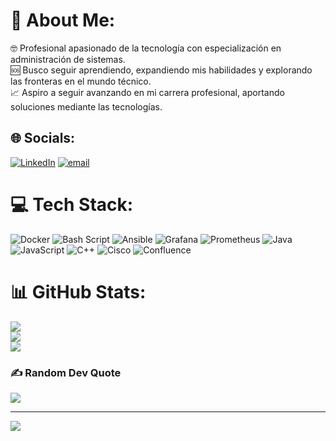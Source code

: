 # 💫 About Me:
🤓 Profesional apasionado de la tecnología con especialización en administración de sistemas.<br>🆘 Busco seguir aprendiendo, expandiendo mis habilidades y explorando las fronteras en el mundo técnico.<br>📈 Aspiro a seguir avanzando en mi carrera profesional, aportando soluciones mediante las tecnologías.


## 🌐 Socials:
[![LinkedIn](https://img.shields.io/badge/LinkedIn-%230077B5.svg?logo=linkedin&logoColor=white)](https://linkedin.com/in/https://www.linkedin.com/in/hector-matanza-cavero) [![email](https://img.shields.io/badge/Email-D14836?logo=gmail&logoColor=white)](mailto:hecmataca@gmail.com) 

# 💻 Tech Stack:
![Docker](https://img.shields.io/badge/docker-%230db7ed.svg?style=for-the-badge&logo=docker&logoColor=white) ![Bash Script](https://img.shields.io/badge/bash_script-%23121011.svg?style=for-the-badge&logo=gnu-bash&logoColor=white) ![Ansible](https://img.shields.io/badge/ansible-%231A1918.svg?style=for-the-badge&logo=ansible&logoColor=white) ![Grafana](https://img.shields.io/badge/grafana-%23F46800.svg?style=for-the-badge&logo=grafana&logoColor=white) ![Prometheus](https://img.shields.io/badge/Prometheus-E6522C?style=for-the-badge&logo=Prometheus&logoColor=white) ![Java](https://img.shields.io/badge/java-%23ED8B00.svg?style=for-the-badge&logo=openjdk&logoColor=white) ![JavaScript](https://img.shields.io/badge/javascript-%23323330.svg?style=for-the-badge&logo=javascript&logoColor=%23F7DF1E) ![C++](https://img.shields.io/badge/c++-%2300599C.svg?style=for-the-badge&logo=c%2B%2B&logoColor=white) ![Cisco](https://img.shields.io/badge/cisco-%23049fd9.svg?style=for-the-badge&logo=cisco&logoColor=black) ![Confluence](https://img.shields.io/badge/confluence-%23172BF4.svg?style=for-the-badge&logo=confluence&logoColor=white)
# 📊 GitHub Stats:
![](https://github-readme-stats.vercel.app/api?username=HectorMC02&theme=darcula&hide_border=false&include_all_commits=false&count_private=false)<br/>
![](https://nirzak-streak-stats.vercel.app/?user=HectorMC02&theme=darcula&hide_border=false)<br/>
![](https://github-readme-stats.vercel.app/api/top-langs/?username=HectorMC02&theme=darcula&hide_border=false&include_all_commits=false&count_private=false&layout=compact)

### ✍️ Random Dev Quote
![](https://quotes-github-readme.vercel.app/api?type=horizontal&theme=gruvbox)

---
[![](https://visitcount.itsvg.in/api?id=HectorMC02&icon=0&color=7)](https://visitcount.itsvg.in)

<!-- Proudly created with GPRM ( https://gprm.itsvg.in ) -->
